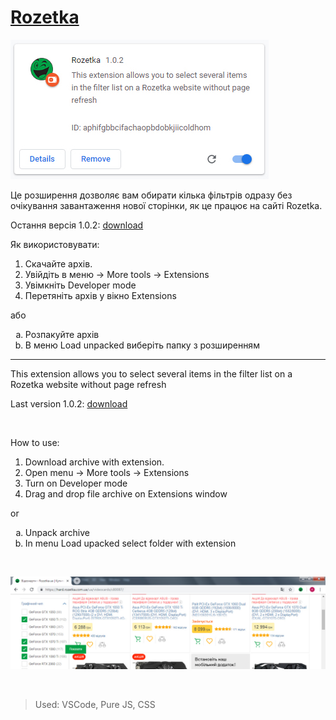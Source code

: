 # [Rozetka](https://rozetka.com.ua)
![extension](/readme/ext1.jpg)

Це розширення дозволяє вам обирати кілька фільтрів одразу без очікування завантаження нової сторінки, як це працює на сайті Rozetka.

Остання версія 1.0.2: [download](https://github.com/merowing/rozetka/releases/download/1.0.2/Rozetka-v1.0.2.zip)

Як використовувати:
1. Скачайте архів.
2. Увійдіть в меню -> More tools -> Extensions
3. Увімкніть Developer mode
4. Перетяніть архів у вікно Extensions

або

<ol type="a">
<li>Розпакуйте архів</li>
<li>В меню Load unpacked виберіть папку з розширенням</li>
</ol>

***

This extension allows you to select several items in the filter list on a Rozetka website without page refresh

Last version 1.0.2: [download](https://github.com/merowing/rozetka/releases/download/1.0.2/Rozetka-v1.0.2.zip)

<br />

How to use:
1. Download archive with extension.
2. Open menu -> More tools -> Extensions
3. Turn on Developer mode
4. Drag and drop file archive on Extensions window

or
<ol type="a">
  <li>Unpack archive</li>
  <li>In menu Load upacked select folder with extension</li>
</ol>

<br />

![extension](/readme/ext2.jpg)

<br />

>Used: VSCode, Pure JS, CSS